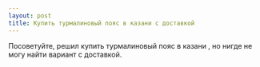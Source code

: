 ```yaml
---
layout: post 
title: Купить турмалиновый пояс в казани с доставкой 
--- 
```

Посоветуйте, решил купить турмалиновый пояс в казани , но нигде не могу найти вариант с доставкой.